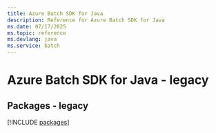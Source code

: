 ```yaml
---
title: Azure Batch SDK for Java
description: Reference for Azure Batch SDK for Java
ms.date: 07/17/2025
ms.topic: reference
ms.devlang: java
ms.service: batch
---
```

# Azure Batch SDK for Java - legacy
## Packages - legacy
[!INCLUDE [packages](batch-index.md)]